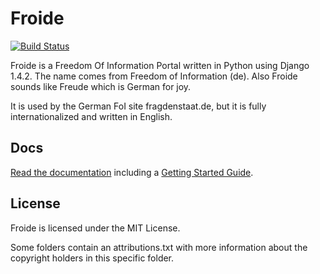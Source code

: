 Froide
======

[![Build Status](https://secure.travis-ci.org/stefanw/froide.png)](http://travis-ci.org/#!/stefanw/froide)


Froide is a Freedom Of Information Portal written in Python using Django 1.4.2.
The name comes from Freedom of Information (de). Also Froide
sounds like Freude which is German for joy.

It is used by the German FoI site fragdenstaat.de, but it is fully
internationalized and written in English.

Docs
----

[Read the documentation](http://readthedocs.org/docs/froide/en/latest/) including a [Getting Started Guide](http://readthedocs.org/docs/froide/en/latest/gettingstarted/).


License
-------

Froide is licensed under the MIT License.

Some folders contain an attributions.txt with more information about the copyright holders in this specific folder.
